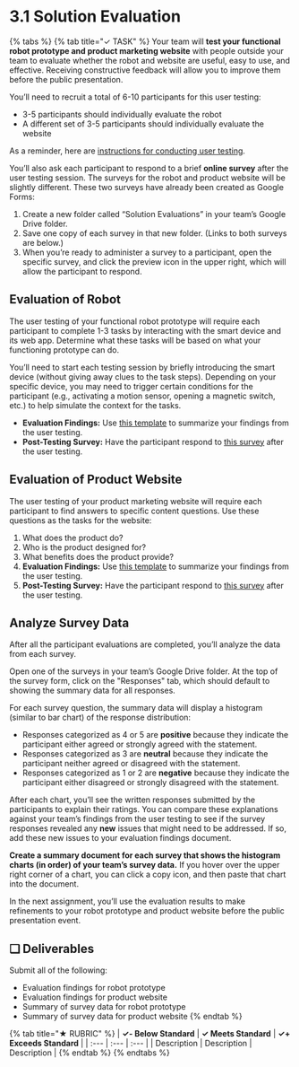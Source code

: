 # 3.1 Solution Evaluation

{% tabs %}
{% tab title="✓ TASK" %}
Your team will **test your functional robot prototype and product marketing website** with people outside your team to evaluate whether the robot and website are useful, easy to use, and effective. Receiving constructive feedback will allow you to improve them before the public presentation.

You’ll need to recruit a total of 6-10 participants for this user testing:

* 3-5 participants should individually evaluate the robot
* A different set of 3-5 participants should individually evaluate the website

As a reminder, here are [instructions for conducting user testing](https://docs.idew.org/principles-and-practices/practices/design-practices/user-testing).

You’ll also ask each participant to respond to a brief **online survey** after the user testing session. The surveys for the robot and product website will be slightly different. These two surveys have already been created as Google Forms:

1. Create a new folder called “Solution Evaluations” in your team’s Google Drive folder.
2. Save one copy of each survey in that new folder. \(Links to both surveys are below.\)
3. When you’re ready to administer a survey to a participant, open the specific survey, and click the preview icon in the upper right, which will allow the participant to respond.

## Evaluation of Robot

The user testing of your functional robot prototype will require each participant to complete 1-3 tasks by interacting with the smart device and its web app. Determine what these tasks will be based on what your functioning prototype can do.

You’ll need to start each testing session by briefly introducing the smart device \(without giving away clues to the task steps\). Depending on your specific device, you may need to trigger certain conditions for the participant \(e.g., activating a motion sensor, opening a magnetic switch, etc.\) to help simulate the context for the tasks.

* **Evaluation Findings:** Use [this template](https://drive.google.com/open?id=1lQUSyjqKTbo1Pth34okLd43AZw2O_zkC7zYE1grwHv0) to summarize your findings from the user testing.
* **Post-Testing Survey:** Have the participant respond to [this survey](https://drive.google.com/open?id=15yf_5iReO0fJpKu-NTZ0noDiRkDUeFW5L8YsDfZrr-I) after the user testing.

## Evaluation of Product Website

The user testing of your product marketing website will require each participant to find answers to specific content questions. Use these questions as the tasks for the website:

1. What does the product do?
2. Who is the product designed for?
3. What benefits does the product provide?
4. **Evaluation Findings:** Use [this template](https://drive.google.com/open?id=1lQUSyjqKTbo1Pth34okLd43AZw2O_zkC7zYE1grwHv0) to summarize your findings from the user testing.
5. **Post-Testing Survey:** Have the participant respond to [this survey](https://drive.google.com/open?id=13UpyT0OLbxrNnvSxOwwmb3PsdZYlFXVbD7tIbmuYD7U) after the user testing.

## Analyze Survey Data

After all the participant evaluations are completed, you’ll analyze the data from each survey.

Open one of the surveys in your team’s Google Drive folder. At the top of the survey form, click on the "Responses" tab, which should default to showing the summary data for all responses.

For each survey question, the summary data will display a histogram \(similar to bar chart\) of the response distribution:

* Responses categorized as 4 or 5 are **positive** because they indicate the participant either agreed or strongly agreed with the statement.
* Responses categorized as 3 are **neutral** because they indicate the participant neither agreed or disagreed with the statement.
* Responses categorized as 1 or 2 are **negative** because they indicate the participant either disagreed or strongly disagreed with the statement.

After each chart, you’ll see the written responses submitted by the participants to explain their ratings. You can compare these explanations against your team’s findings from the user testing to see if the survey responses revealed any **new** issues that might need to be addressed. If so, add these new issues to your evaluation findings document.

**Create a summary document for each survey that shows the histogram charts \(in order\) of your team’s survey data.** If you hover over the upper right corner of a chart, you can click a copy icon, and then paste that chart into the document.

In the next assignment, you’ll use the evaluation results to make refinements to your robot prototype and product website before the public presentation event.

## **❏ Deliverables**

Submit all of the following:

* Evaluation findings for robot prototype
* Evaluation findings for product website
* Summary of survey data for robot prototype
* Summary of survey data for product website
{% endtab %}

{% tab title="★ RUBRIC" %}
| **✓- Below Standard** | **✓ Meets Standard** | **✓+ Exceeds Standard** |
| :--- | :--- | :--- |
| Description | Description | Description |
{% endtab %}
{% endtabs %}

